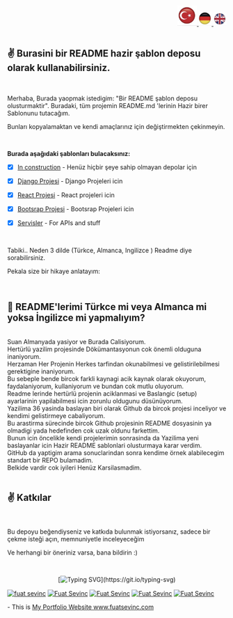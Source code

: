 <div align="right" >
  <a href="./README.md">
    <img src="./images/tr.png" alt="Türkce" width="45px" ></img>
  </a>
  <a href="./README.de.md">
    <img src="./images/de.png" alt="Deutsch" width="30px" ></img>
  </a>
  <a href="./README.en.md">
    <img src="./images/en.png" alt="English" width="30px" ></img>
  </a>
</div>
<br/>

## :v: Burasini bir README hazir şablon deposu olarak kullanabilirsiniz.




<br/>

Merhaba, Burada yaopmak istedigim: "Bir README şablon deposu olusturmaktir".
Buradaki, tüm projemin README.md 'lerinin Hazir birer Sablonunu tutacağım.

Bunları kopyalamaktan ve kendi amaçlarınız için değiştirmekten çekinmeyin.

<br/>

**Burada aşağıdaki şablonları bulacaksınız:**

- [x] [In construction](./Constraction/README.Construction.md) - Henüz hiçbir şeye sahip olmayan depolar için <br/>

- [x] [Django Projesi](./Django/README.Django.md) - Django Projeleri icin <br/>

- [x] [React Projesi](./React/README.React.md) - React projeleri icin <br/>

- [x] [Bootsrap Projesi](./Bootsrap/README.Bootsrap.md) - Bootsrap Projeleri icin <br/>

- [x] [Servisler](./Api/README.Api.md) - For APIs and stuff<br/>


<br/>

Tabiki.. Neden 3 dilde (Türkce, Almanca, Ingilizce )  Readme diye sorabilirsiniz.

Pekala size bir hikaye anlatayım:

<br/>

## :thinking: README'lerimi Türkce mi veya Almanca mi yoksa İngilizce mi yapmalıyım?
<br/>
<div>
Suan Almanyada yasiyor ve Burada Calisiyorum.
<br/>
Hertürlü yazilim projesinde Dökümantasyonun cok önemli olduguna inaniyorum.
<br/>
Herzaman Her Projenin  Herkes tarfindan okunabilmesi ve gelistirilebilmesi gerektigine inaniyorum.
<br/>
Bu sebeple bende bircok farkli kaynagi acik kaynak olarak  okuyorum, faydalaniyorum, kullaniyorum ve bundan cok mutlu oluyorum.
<br/>
Readme lerinde hertürlü projenin aciklanmasi ve Baslangic (setup) ayarlarinin yapilabilmesi icin zorunlu oldugunu düsünüyorum.
<br/>
Yazilima 36 yasinda baslayan biri olarak Github da bircok projesi inceliyor ve kendimi gelistirmeye cabaliyorum. 
<br/>
Bu arastirma sürecinde bircok Github projesinin README dosyasinin ya olmadigi yada hedefinden cok uzak oldunu farkettim.
<br/>
 Bunun icin öncelikle kendi projelerimin sonrasinda da Yazilima yeni baslayanlar icin Hazir README sablonlari olusturmaya karar verdim. 
 <br/>
 GitHub da yaptigim arama sonuclarindan sonra kendime örnek alabilecegim standart bir REPO bulamadim. 
 <br/>
 Belkide vardir cok iyileri Henüz Karsilasmadim.
</div>

<br/>



## :v: Katkılar


<br/>

Bu depoyu beğendiyseniz ve katkıda bulunmak istiyorsanız, sadece bir çekme isteği açın, memnuniyetle inceleyeceğim   

Ve herhangi bir öneriniz varsa, bana bildirin :)

<br/>
<div align='center'>
 
[![Typing SVG](https://readme-typing-svg.herokuapp.com?font=Timmana&size=30&duration=6000&color=F74747&center=true&vCenter=true&lines=%F0%9F%94%97+Connect+with+me...)](https://git.io/typing-svg)
<p align="left">
  <a href="https://www.linkedin.com/in/fuat-sevin%C3%A7-6a7969217/" target="blank"><img align="center" src="https://raw.githubusercontent.com/rahuldkjain/github-profile-readme-generator/master/src/images/icons/Social/linked-in-alt.svg" alt="fuat sevinc" height="30" width="40" /></a>
<a href="https://codepen.io/fuatsevinc" target="blank"><img align="center" src="https://cdn.jsdelivr.net/npm/simple-icons@3.0.1/icons/codepen.svg" alt="Fuat Sevinc" height="30" width="40" /></a>  
  <a href="https://app.netlify.com/teams/fuatsevinc/overview" target="blank"><img align="center" src="https://cdn.jsdelivr.net/npm/simple-icons@3.0.1/icons/netlify.svg" alt="Fuat Sevinc" height="30" width="40" /></a>
<a href="https://twitter.com/FuatSevinc_" target="blank"><img align="center" src="https://cdn.jsdelivr.net/npm/simple-icons@3.0.1/icons/twitter.svg" alt="Fuat Sevinc" height="30" width="40" /></a>
<a href="https://www.instagram.com/fuatsevinc66/" target="blank"><img align="center" src="https://cdn.jsdelivr.net/npm/simple-icons@3.0.1/icons/instagram.svg" alt="Fuat Sevinc" height="30" width="40" /></a>
</p>
<p align="left">
- This is <a href="http://www.fuatsevinc.com" target="_blank">My Portfolio Website www.fuatsevinc.com</a>
</p>

</div>
